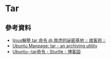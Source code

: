 # Tar

## 參考資料
* [linux解壓 tar 命令 @ 胖虎的祕密基地 :: 痞客邦 ::](https://idobest.pixnet.net/blog/post/22040782-%5B%E8%BD%89%E8%B2%BC%5D-linux%E8%A7%A3%E5%A3%93-tar-%E5%91%BD%E4%BB%A4)
* [Ubuntu Manpage: tar - an archiving utility](http://manpages.ubuntu.com/manpages/bionic/man1/tar.1.html)
* [Ubuntu--tar命令 - Sturtle - 博客园](https://www.cnblogs.com/urbetter/archive/2010/09/07/1820466.html)
